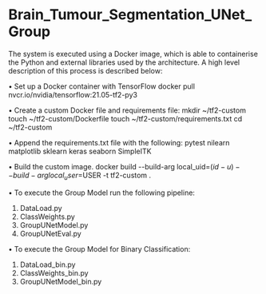 # Brain_Tumour_Segmentation_UNet_Group

The system is executed using a Docker image, which is able to containerise the Python and external libraries used by the architecture. A high level description of this process is described below: 

•	Set up a Docker container with TensorFlow
    docker pull nvcr.io/nvidia/tensorflow:21.05-tf2-py3
    
•	Create a custom Docker file and requirements file:
    mkdir ~/tf2-custom
    touch ~/tf2-custom/Dockerfile
    touch ~/tf2-custom/requirements.txt
    cd ~/tf2-custom
    
•	Append the requirements.txt file with the following:
    pytest
    nilearn
    matplotlib
    sklearn
    keras
    seaborn
    SimpleITK

•	Build the custom image.
    docker build --build-arg local_uid=$(id -u) --build-arg local_user=$USER -t tf2-custom .

•	To execute the Group Model run the following pipeline:
   1.	 DataLoad.py
   2.	ClassWeights.py
   3.	GroupUNetModel.py
   4.	GroupUNetEval.py

•	To execute the Group Model  for Binary Classification:
   1.	DataLoad_bin.py
   2.	ClassWeights_bin.py
   3.	GroupUNetModel_bin.py

